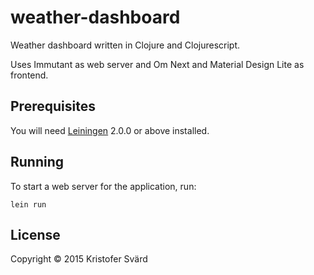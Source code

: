 # weather-dashboard

Weather dashboard written in Clojure and Clojurescript.

Uses Immutant as web server and Om Next and Material Design Lite as frontend.

## Prerequisites

You will need [Leiningen][] 2.0.0 or above installed.

[leiningen]: https://github.com/technomancy/leiningen

## Running

To start a web server for the application, run:

    lein run

## License

 Copyright © 2015 Kristofer Svärd
